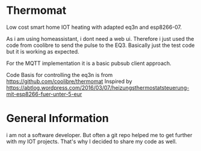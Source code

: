 # Thermomat

Low cost smart home IOT heating with adapted eq3n and esp8266-07.

As i am using homeassistant, i dont need a web ui. Therefore i just used the code from coolibre to send the pulse to the EQ3.
Basically just the test code but it is working as expected. 

For the MQTT implementation it is a basic pubsub client approach. 

Code Basis for controlling the eq3n is from https://github.com/coolibre/thermomat
Inspired by https://abtlog.wordpress.com/2016/03/07/heizungsthermostatsteuerung-mit-esp8266-fuer-unter-5-eur


# General Information

i am not a software developer. But often a git repo helped me to get further with my IOT projects. That's why I decided to share my code as well. 
